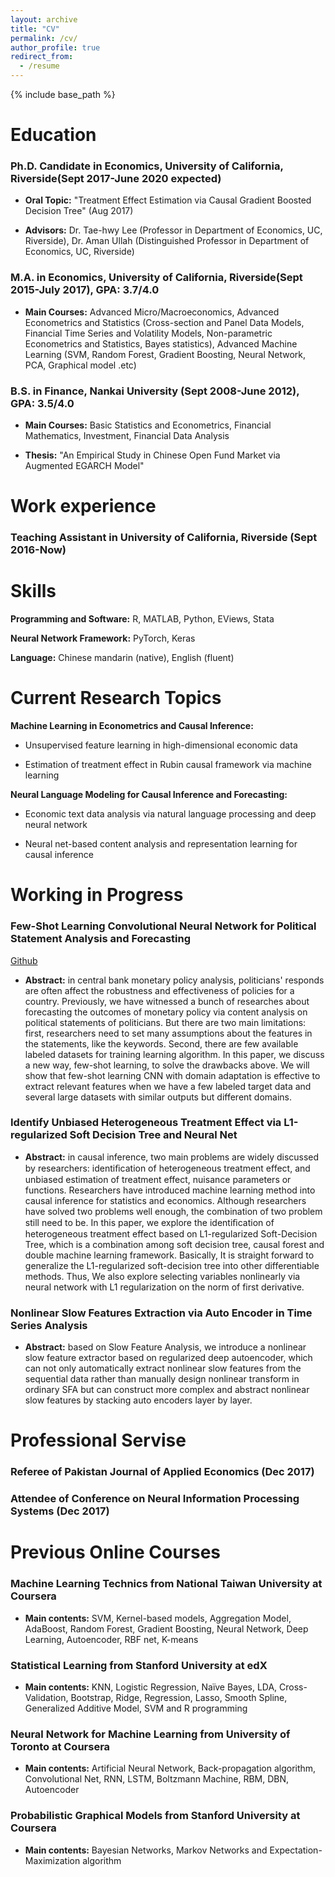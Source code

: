 ```yaml
---
layout: archive
title: "CV"
permalink: /cv/
author_profile: true
redirect_from:
  - /resume
---
```


{% include base_path %}

Education
======

### Ph.D. Candidate in Economics, University of California, Riverside(Sept 2017-June 2020 expected)

- **Oral Topic:** "Treatment Effect Estimation via Causal Gradient Boosted Decision Tree" (Aug 2017)

- **Advisors:** Dr. Tae-hwy Lee (Professor in Department of Economics, UC, Riverside), Dr. Aman Ullah (Distinguished Professor in Department of Economics, UC, Riverside)

### M.A. in Economics, University of California, Riverside(Sept 2015-July 2017), GPA: 3.7/4.0

- **Main Courses:** Advanced Micro/Macroeconomics, Advanced Econometrics and Statistics (Cross-section and Panel Data Models, Financial Time Series and Volatility Models, Non-parametric Econometrics and Statistics, Bayes statistics), Advanced Machine Learning (SVM, Random Forest, Gradient Boosting, Neural Network, PCA, Graphical model .etc)

### B.S. in Finance, Nankai University (Sept 2008-June 2012), GPA: 3.5/4.0

- **Main Courses:** Basic Statistics and Econometrics, Financial Mathematics, Investment, Financial Data Analysis

- **Thesis:** "An Empirical Study in Chinese Open Fund Market via Augmented EGARCH Model"


Work experience
======

### Teaching Assistant in University of California, Riverside (Sept 2016-Now)

Skills
======

**Programming and Software:** R, MATLAB, Python, EViews, Stata

**Neural Network Framework:** PyTorch, Keras

**Language:** Chinese mandarin (native), English (fluent)


Current Research Topics
=====

**Machine Learning in Econometrics and Causal Inference:**

- Unsupervised feature learning in high-dimensional economic data

- Estimation of treatment effect in Rubin causal framework via machine learning

**Neural Language Modeling for Causal Inference and Forecasting:** 

- Economic text data analysis via natural language processing and deep neural network

- Neural net-based content analysis and representation learning for causal inference



Working in Progress
======

### Few-Shot Learning Convolutional Neural Network for Political Statement Analysis and Forecasting

[Github](https://github.com/rwang92/PoliStat2Vec-and-CNN)

- **Abstract:** in central bank monetary policy analysis, politicians' responds are often affect the robustness and effectiveness of policies for a country. Previously, we have witnessed a bunch of researches about forecasting the outcomes of monetary policy via content analysis on political statements of politicians. But there are two main limitations: first, researchers need to set many assumptions about the features in the statements, like the keywords. Second, there are few available labeled datasets for training learning algorithm. In this paper, we discuss a new way, few-shot learning, to solve the drawbacks above. We will show that few-shot learning CNN with domain adaptation is effective to extract relevant features when we have a few labeled target data and several large datasets with similar outputs but different domains.

### Identify Unbiased Heterogeneous Treatment Effect via L1-regularized Soft Decision Tree and Neural Net

- **Abstract:** in causal inference, two main problems are widely discussed by researchers: identiﬁcation of heterogeneous treatment effect, and unbiased estimation of treatment effect, nuisance parameters or functions. Researchers have introduced machine learning method into causal inference for statistics and economics. Although researchers have solved two problems well enough, the combination of two problem still need to be. In this paper, we explore the identiﬁcation of heterogeneous treatment effect based on L1-regularized Soft-Decision Tree, which is a combination among soft decision tree, causal forest and double machine learning framework. Basically, It is straight forward to generalize the L1-regularized soft-decision tree into other differentiable methods. Thus, We also explore selecting variables nonlinearly via neural network with L1 regularization on the norm of first derivative.

### Nonlinear Slow Features Extraction via Auto Encoder in Time Series Analysis

- **Abstract:** based on Slow Feature Analysis, we introduce a nonlinear slow feature extractor based on regularized deep autoencoder, which can not only automatically extract nonlinear slow features from the sequential data rather than manually design nonlinear transform in ordinary SFA but can construct more complex and abstract nonlinear slow features by stacking auto encoders layer by layer.

Professional Servise
=====

### Referee of Pakistan Journal of Applied Economics (Dec 2017)

### Attendee of Conference on Neural Information Processing Systems (Dec 2017)

Previous Online Courses
====

### Machine Learning Technics from National Taiwan University at Coursera

- **Main contents:** SVM, Kernel-based models, Aggregation Model, AdaBoost, Random Forest, Gradient Boosting, Neural Network, Deep Learning, Autoencoder, RBF net, K-means

### Statistical Learning from Stanford University at edX

- **Main contents:** KNN, Logistic Regression, Naïve Bayes, LDA, Cross-Validation, Bootstrap, Ridge, Regression, Lasso, Smooth Spline, Generalized Additive Model, SVM and R programming

### Neural Network for Machine Learning from University of Toronto at Coursera

- **Main contents:** Artificial Neural Network, Back-propagation algorithm, Convolutional Net, RNN, LSTM, Boltzmann Machine, RBM, DBN, Autoencoder

### Probabilistic Graphical Models from Stanford University at Coursera

- **Main contents:** Bayesian Networks, Markov Networks and Expectation-Maximization algorithm






